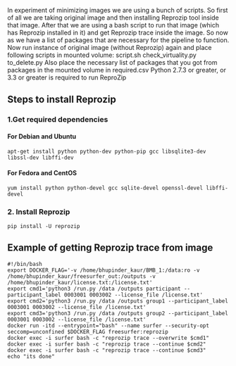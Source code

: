 In experiment of minimizing images we are using a bunch of scripts.
So first of all we are taking original image and then installing
Reprozip tool inside that image. After that we are using a bash script
to run that image (which has Reprozip installed in it) and get
Reprozip trace inside the image. So now as we have a list of
packages that are necessary for the pipeline to function.
Now run instance of original image (without Reprozip) again
and place following scripts in mounted volume:
script.sh
check_virtuality.py
to_delete.py
Also place the necessary list of packages that you got from
packages in the mounted volume in required.csv
Python 2.7.3 or greater, or 3.3 or greater is required to run ReproZip
## Steps to install Reprozip
### 1.Get required dependencies
#### For Debian and Ubuntu
```
apt-get install python python-dev python-pip gcc libsqlite3-dev libssl-dev libffi-dev

```
#### For Fedora and CentOS
```
yum install python python-devel gcc sqlite-devel openssl-devel libffi-devel
```
### 2. Install Reprozip
```
pip install -U reprozip
```
## Example of getting Reprozip trace from image
```
#!/bin/bash
export DOCKER_FLAG='-v /home/bhupinder_kaur/BMB_1:/data:ro -v /home/bhupinder_kaur/freesurfer_out:/outputs -v /home/bhupinder_kaur/license.txt:/license.txt'
export cmd1='python3 /run.py /data /outputs participant --participant_label 0003001 0003002 --license_file /license.txt'
export cmd2='python3 /run.py /data /outputs group1 --participant_label 0003001 0003002 --license_file /license.txt'
export cmd3='python3 /run.py /data /outputs group2 --participant_label 0003001 0003002 --license_file /license.txt'
docker run -itd --entrypoint="bash" --name surfer --security-opt seccomp=unconfined $DOCKER_FLAG freesurfer:reprozip
docker exec -i surfer bash -c "reprozip trace --overwrite $cmd1"
docker exec -i surfer bash -c "reprozip trace --continue $cmd2"
docker exec -i surfer bash -c "reprozip trace --continue $cmd3"
echo "its done"

```

